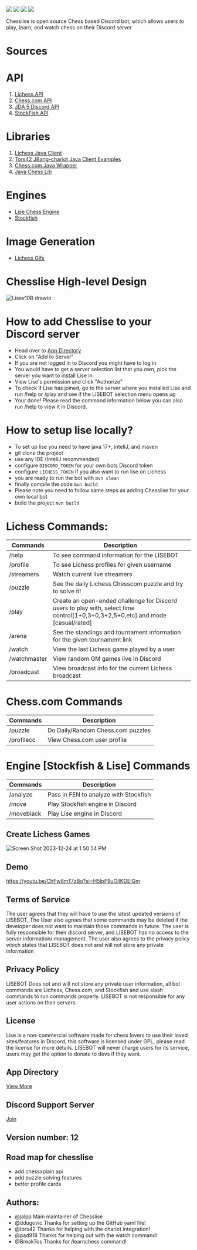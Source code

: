 ![](https://img.shields.io/badge/Status-Verified%20Discord%20Bot-brightgreen)
![](https://img.shields.io/badge/Status-Online-brightgreen)
![](https://img.shields.io/badge/Discord%20API-JDA-purple)
![](https://img.shields.io/badge/Available%20On-Discord%20App%20Directory%20-blue)

Chesslise is open source Chess based Discord bot, which allows users to play, learn, and watch chess on their Discord server

# Sources

# API

 1. [Lichess API](https://lichess.org/api) 
 2. [Chess.com API](https://github.com/sornerol/chess-com-pubapi-java-wrapper)
 3. [JDA 5 Discord API](https://github.com/DV8FromTheWorld/JDA)
 4. [StockFish API](https://stockfish.online/)

# Libraries

 1. [Lichess Java Client](https://github.com/tors42/chariot) 
 2. [Tors42 JBang-chariot Java Client Examples](https://github.com/tors42/jbang-chariot)
 3. [Chess.com Java Wrapper](https://github.com/sornerol/chess-com-pubapi-java-wrapper)
 4. [Java Chess Lib](https://github.com/bhlangonijr/chesslib)

# Engines

- [Lise Chess Engine](https://github.com/jalpp/LiseChessEngine) 
- [Stockfish](https://stockfishchess.org/)

# Image Generation
- [Lichess Gifs](https://github.com/lichess-org/lila-gif)

# Chesslise High-level Design
![Lisev10B drawio](https://github.com/jalpp/LichessSearchEngineBot/assets/92553013/ab1aa349-135b-4f57-a592-bba4e6faf733)


# How to add Chesslise to your Discord server
- Head over to [App Directory](https://discord.com/application-directory/930544707300393021)
- Click on "Add to Server"
- If you are not logged in to Discord you might have to log in
- You would have to get a server selection list that you own, pick the server you want to install Lise in
- View Lise's permission and click "Authorize"
- To check if Lise has joined, go to the server where you installed Lise and run /help or /play and see if the LISEBOT selection menu opens up
- Your done! Please read the command information below you can also run /help to view it in Discord.

# How to setup lise locally?

- To set up lise you need to have java 17+, intellJ, and maven
- git clone the project
- use any IDE (IntellJ recommended)
- configure ``` DISCORD_TOKEN ``` for your own bots Discord token
- configure ``` LICHESS_TOKEN ``` if you also want to run lise on Lichess
- you are ready to run the bot with ``` mvn clean ```
- finally compile the code ``` mvn build ```
- Please note you need to follow same steps as adding Chesslise for your own local bot
- build the project ``` mvn build ```

# Lichess Commands:
| Commands                   | Description |
|----------------------------| ----------- |
| /help                      | To see command information for the LISEBOT       |
| /profile                   | To see Lichess profiles for given username       |
| /streamers                 | Watch current live streamers |
| /puzzle                    | See the daily Lichess Chesscom puzzle and try to solve it! |
| /play                      | Create an open-ended challenge for Discord users to play with, select time control[1+0,3+0,3+2,5+0,etc] and mode [casual/rated] |
| /arena                     | See the standings and tournament information for the given tournament link|
| /watch                     | View the last Lichess game played by a user  |
| /watchmaster               | View random GM games live in Discord         |
| /broadcast                 | View broadcast info for the current Lichess broadcast |



# Chess.com Commands
| Commands     | Description |
| ----------- | ----------- |
| /puzzle      | Do Daily/Random Chess.com puzzles     |
| /profilecc   | View Chess.com user profile           |


# Engine [Stockfish & Lise] Commands
| Commands     | Description |
| ----------- | ----------- |
| /analyze    |  Pass in FEN to analyze with Stockfish     |
| /move       |  Play Stockfish engine in Discord          |
| /moveblack  |  Play Lise engine in Discord               |


## Create Lichess Games

![Screen Shot 2023-12-24 at 1 50 54 PM](https://github.com/jalpp/LichessSearchEngineBot/assets/92553013/bdf9c7bb-c908-4c57-91c5-165def5cf605)

## Demo

https://youtu.be/ChFw8mT7zBo?si=H5lpF9uOjIKDEIGm

## Terms of Service
The user agrees that they will have to use the latest updated versions of LISEBOT, The User also agrees that some commands may be deleted if the developer does not want to maintain those commands in future. The user is fully responsible for their discord server, and LISEBOT has no access to the server information/ management. The user also agrees to the privacy policy which states that LISEBOT does not and will not store any private information

## Privacy Policy
LISEBOT Does not and will not store any private user information, all bot commands are Lichess, Chess.com, and Stockfish and use slash commands to run commands properly. LISEBOT is not responsible for any user actions on their servers.

## License 
Lise is a non-commercial software made for chess lovers to use their loved sites/features in Discord, this software is licensed under GPL, please read the license for more details. LISEBOT will never charge users for its service, users may get the option to donate to devs if they want.

## App Directory 
[View More](https://discord.com/application-directory/930544707300393021)

## Discord Support Server
[Join](https://discord.gg/uncmhknmYg)

## Version number: 12

## Road map for chesslise
- add chessxplain api
- add puzzle solving features
- better profile cards 

## Authors:
- @jalpp Main maintainer of Chesslise 
- @ddugovic Thanks for setting up the GitHub yaml file!
- @tors42 Thanks for helping with the chariot integration! 
- @pad918 Thanks for helping out with the watch command!
- @BreakTos Thanks for /learnchess command!




